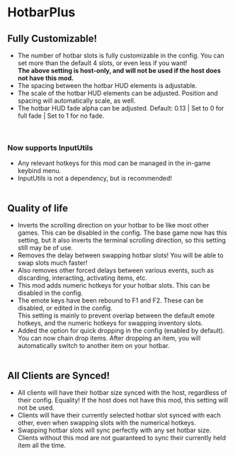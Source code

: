 # HotbarPlus

## Fully Customizable!

- The number of hotbar slots is fully customizable in the config. You can set more than the default 4 slots, or even less if you want!<br>
<strong>The above setting is host-only, and will not be used if the host does not have this mod.</strong>
- The spacing between the hotbar HUD elements is adjustable.
- The scale of the hotbar HUD elements can be adjusted. Position and spacing will automatically scale, as well.
- The hotbar HUD fade alpha can be adjusted. Default: 0.13 | Set to 0 for full fade | Set to 1 for no fade.
<br>

### Now supports InputUtils
- Any relevant hotkeys for this mod can be managed in the in-game keybind menu.
- InputUtils is not a dependency, but is recommended!
<br><br>

## Quality of life

- Inverts the scrolling direction on your hotbar to be like most other games. This can be disabled in the config.
The base game now has this setting, but it also inverts the terminal scrolling direction, so this setting still may be of use.
- Removes the delay between swapping hotbar slots! You will be able to swap slots much faster!
- Also removes other forced delays between various events, such as discarding, interacting, activating items, etc.
- This mod adds numeric hotkeys for your hotbar slots. This can be disabled in the config.
- The emote keys have been rebound to F1 and F2. These can be disabled, or edited in the config.<br>
This setting is mainly to prevent overlap between the default emote hotkeys, and the numeric hotkeys for swapping inventory slots.
- Added the option for quick dropping in the config (enabled by default). You can now chain drop items. After dropping an item, you will automatically switch to another item on your hotbar.
<br><br>

## All Clients are Synced!

- All clients will have their hotbar size synced with the host, regardless of their config. Equality! If the host does not have this mod, this setting will not be used.
- Clients will have their currently selected hotbar slot synced with each other, even when swapping slots with the numerical hotkeys.
- Swapping hotbar slots will sync perfectly with any set hotbar size. Clients without this mod are not guaranteed to sync their currently held item all the time.